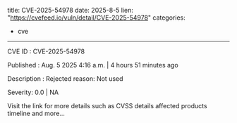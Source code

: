  
title: CVE-2025-54978
date: 2025-8-5
lien: "https://cvefeed.io/vuln/detail/CVE-2025-54978"
categories:
  - cve
---

CVE ID : CVE-2025-54978

Published :  Aug. 5
2025
4:16 a.m. | 4 hours
51 minutes ago

Description : Rejected reason: Not used

Severity: 0.0 | NA

Visit the link for more details
such as CVSS details
affected products
timeline
and more...
